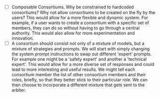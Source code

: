 - [ ] Composable Consortiums. Why be constrained to hardcoded consortiums? Why not allow consortiums to be created on the fly by the users? This would allow for a more flexible and dynamic system. For example, if a user wants to create a consortium with a specific set of members, they can do so without having to go through a central authority. This would also allow for more experimentation and innovation.
- [ ] A consortium should consist not only of a mixture of models, but a mixture of strategies and prompts. We will start with simply changing the system prompt instructions to swap out different 'expert' prompts. For example one might be a 'safety expert' and another a 'technical expert'. This would allow for a more diverse set of responses and could lead to more interesting and useful results. We might tell each consortium member the list of other consortium members and their roles, briefly, so that they better stick to their particular role. We can then choose to incorporate a different mixture that gets sent to the arbiter.